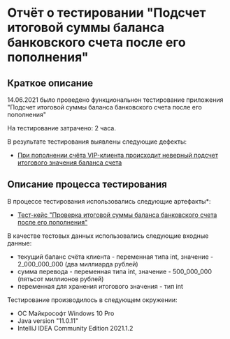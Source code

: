 # Отчёт о тестировании "Подсчет итоговой суммы баланса банковского счета после его пополнения"

## Краткое описание

14.06.2021 было проведено функциональнон тестирование приложения "Подсчет итоговой суммы баланса банковского счета после его пополнения"

На тестирование затрачено: 2 часа.

В результате тестирования выявлены следующие дефекты:
* [При пополнении счёта VIP-клиента происходит неверный подсчет итогового значения баланса счета](https://github.com/kira9112/new-balance/issues/1)


## Описание процесса тестирования

В процессе тестирования использовались следующие артефакты*:
* [Тест-кейс "Проверка итоговой суммы баланса банковского счета после его пополнения"](https://docs.google.com/spreadsheets/d/1mqRwYlYdPRjJqfyq5Wwoep0nbhsWVqdXiqBAyTnegU8/edit?usp=sharing)




В качестве тестовых данных использовались следующие входные данные:
* текущий баланс счёта клиента - переменная типа int, значение - 2_000_000_000 (два миллиарда рублей)
* сумма перевода - переменная типа int, значение - 500_000_000 (пятьсот миллионов рублей)
*  переменная для хранения итогового значения - тип int

Тестирование производилось в следующем окружении:
* OC Майкрософт Windows 10 Pro
* Java version "11.0.11"
 * IntelliJ IDEA Community Edition 2021.1.2